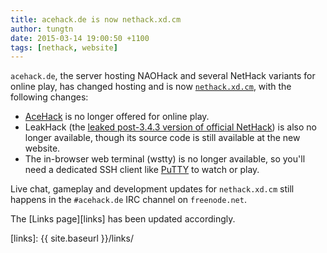 ```yaml
---
title: acehack.de is now nethack.xd.cm
author: tungtn
date: 2015-03-14 19:00:50 +1100
tags: [nethack, website]
---
```

`acehack.de`, the server hosting NAOHack and several NetHack variants for online play, has changed hosting and is now [`nethack.xd.cm`][nethack-xd-cm], with the following changes:

* [AceHack][acehack] is no longer offered for online play.
* LeakHack (the [leaked post-3.4.3 version of official NetHack][leakhack]) is also no longer available, though its source code is still available at the new website.
* The in-browser web terminal (wstty) is no longer available, so you'll need a dedicated SSH client like [PuTTY][putty] to watch or play.

Live chat, gameplay and development updates for `nethack.xd.cm` still happens in the `#acehack.de` IRC channel on `freenode.net`.

The [Links page][links] has been updated accordingly.

[nethack-xd-cm]: https://nethack.xd.cm
[acehack]: http://nethackwiki.com/wiki/AceHack
[leakhack]: http://nethackwiki.com/wiki/Leaked_development_version
[putty]: http://www.chiark.greenend.org.uk/~sgtatham/putty/
[links]: {{ site.baseurl }}/links/
